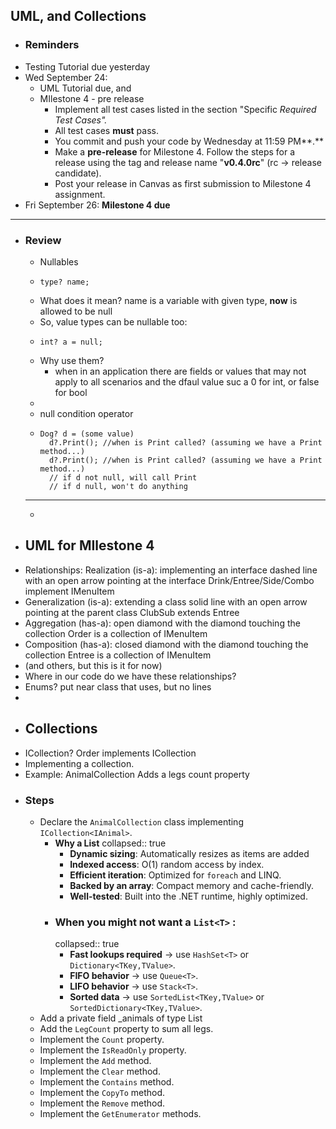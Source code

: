 ## UML, and Collections
- ### Reminders
- Testing Tutorial due yesterday
- Wed September 24:
	- UML Tutorial due, and
	- MIlestone 4 - pre release
		- Implement all test cases listed in the section "Specific *Required Test Cases".*
		- All test cases **must** pass.
		- You commit and push your code by Wednesday at 11:59 PM**.**
		- Make a **pre-release** for Milestone 4. Follow the steps for a release using the tag and release name "**v0.4.0rc**" (rc -> release candidate).
		- Post your release in Canvas as first submission to Milestone 4 assignment.
- Fri September 26: **Milestone 4 due**
- ---
- ### Review
	- Nullables
	- ``` 
	  type? name;
	  ```
	- What does it mean? name is a variable with given type, **now** is allowed to be null
	- So, value types can be nullable too:
	- ```
	  int? a = null;
	  ```
	- Why use them?
		- when in an application there are fields or values that may not apply to all scenarios and the dfaul value suc a 0 for int, or false for bool
	-
	- null condition operator
	- ```
	  Dog? d = (some value)
	    d?.Print(); //when is Print called? (assuming we have a Print method...)
	    d?.Print(); //when is Print called? (assuming we have a Print method...)
	    // if d not null, will call Print
	    // if d null, won't do anything
	  ```
	- ---
	-
- ## UML for MIlestone 4
- Relationships:
    Realization (is-a):  implementing an interface
        dashed line with an open arrow pointing at the interface
        Drink/Entree/Side/Combo implement IMenuItem
- Generalization (is-a): extending a class
        solid line with an open arrow pointing at the parent class
        ClubSub extends Entree
- Aggregation (has-a): 
        open diamond with the diamond touching the collection
        Order is a collection of IMenuItem
- Composition (has-a):
        closed diamond with the diamond touching the collection
        Entree is a collection of IMenuItem
- (and others, but this is it for now)
- Where in our code do we have these relationships?
- Enums? put near class that uses, but no lines
-
- ## Collections
- ICollection? Order implements ICollection
- Implementing a collection.
- Example: AnimalCollection
  Adds a legs count property
- ### Steps
	- Declare the `AnimalCollection` class implementing `ICollection<IAnimal>`.
		- **Why a List<T>**
		  collapsed:: true
			- **Dynamic sizing**: Automatically resizes as items are added
			- **Indexed access**: O(1) random access by index.
			- **Efficient iteration**: Optimized for `foreach` and LINQ.
			- **Backed by an array**: Compact memory and cache-friendly.
			- **Well-tested**: Built into the .NET runtime, highly optimized.
		- ### When you might  **not**  want a  `List<T>` :
		  collapsed:: true
			- **Fast lookups required** → use `HashSet<T>` or `Dictionary<TKey,TValue>`.
			- **FIFO behavior** → use `Queue<T>`.
			- **LIFO behavior** → use `Stack<T>`.
			- **Sorted data** → use `SortedList<TKey,TValue>` or `SortedDictionary<TKey,TValue>`.
	- Add a private field _animals of type List<IAnimal>
	- Add the `LegCount` property to sum all legs.
	- Implement the `Count` property.
	- Implement the `IsReadOnly` property.
	- Implement the `Add` method.
	- Implement the `Clear` method.
	- Implement the `Contains` method.
	- Implement the `CopyTo` method.
	- Implement the `Remove` method.
	- Implement the `GetEnumerator` methods.